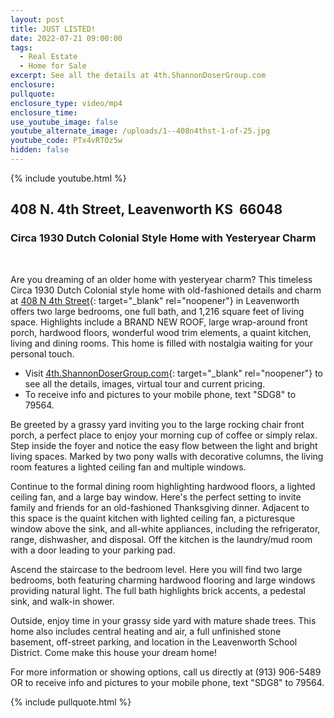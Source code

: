 ```yaml
---
layout: post
title: JUST LISTED!
date: 2022-07-21 09:00:00
tags:
  - Real Estate
  - Home for Sale
excerpt: See all the details at 4th.ShannonDoserGroup.com
enclosure:
pullquote:
enclosure_type: video/mp4
enclosure_time:
use_youtube_image: false
youtube_alternate_image: /uploads/1--408n4thst-1-of-25.jpg
youtube_code: PTx4vRTOz5w
hidden: false
---
```

{% include youtube.html %}

## 408 N. 4th Street, Leavenworth KS&nbsp; 66048

### Circa 1930 Dutch Colonial Style Home with Yesteryear Charm

&nbsp;

Are you dreaming of an older home with yesteryear charm? This timeless Circa 1930 Dutch Colonial style home with old-fashioned details and charm at [408 N 4th Street](http://4th.ShannonDoserGroup.com){: target="_blank" rel="noopener"} in Leavenworth offers two large bedrooms, one full bath, and 1,216 square feet of living space. Highlights include a BRAND NEW ROOF, large wrap-around front porch, hardwood floors, wonderful wood trim elements, a quaint kitchen, living and dining rooms. This home is filled with nostalgia waiting for your personal touch.

* Visit [4th.ShannonDoserGroup.com](http://4th.ShannonDoserGroup.com){: target="_blank" rel="noopener"} to see all the details, images, virtual tour and current pricing.
* To receive info and pictures to your mobile phone, text "SDG8" to 79564.

Be greeted by a grassy yard inviting you to the large rocking chair front porch, a perfect place to enjoy your morning cup of coffee or simply relax. Step inside the foyer and notice the easy flow between the light and bright living spaces. Marked by two pony walls with decorative columns, the living room features a lighted ceiling fan and multiple windows.

Continue to the formal dining room highlighting hardwood floors, a lighted ceiling fan, and a large bay window. Here's the perfect setting to invite family and friends for an old-fashioned Thanksgiving dinner. Adjacent to this space is the quaint kitchen with lighted ceiling fan, a picturesque window above the sink, and all-white appliances, including the refrigerator, range, dishwasher, and disposal. Off the kitchen is the laundry/mud room with a door leading to your parking pad.

Ascend the staircase to the bedroom level. Here you will find two large bedrooms, both featuring charming hardwood flooring and large windows providing natural light. The full bath highlights brick accents, a pedestal sink, and walk-in shower.

Outside, enjoy time in your grassy side yard with mature shade trees. This home also includes central heating and air, a full unfinished stone basement, off-street parking, and location in the Leavenworth School District. Come make this house your dream home\!

For more information or showing options, call us directly at (913) 906-5489 OR to receive info and pictures to your mobile phone, text "SDG8" to 79564.

{% include pullquote.html %}
